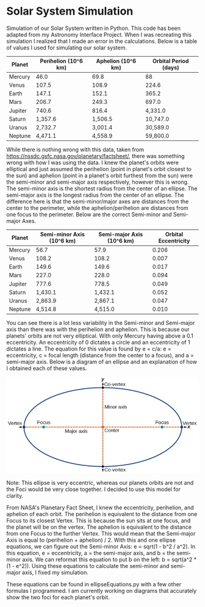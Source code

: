 # Solar System Simulation
Simulation of our Solar System written in Python. This code has been adapted from my Astronomy Interface Project. 
When I was recreating this simulation I realized that I made an error in the calculations. 
Below is a table of values I used for simulating our solar system.

| Planet  | Perihelion (10^6 km) | Aphelion (10^6 km) | Orbital Period (days) |
|---------|----------------------|--------------------|-----------------------|
| Mercury | 46.0                 | 69.8               | 88                    |
| Venus   | 107.5                | 108.9              | 224.6                 |
| Earth   | 147.1                | 152.1              | 365.2                 |
| Mars    | 206.7                | 249.3              | 697.0                 |
| Jupiter | 740.6                | 816.4              | 4,331.0               |
| Saturn  | 1,357.6              | 1,506.5            | 10,747.0              |
| Uranus  | 2,732.7              | 3,001.4            | 30,589.0              |
| Neptune | 4,471.1              | 4,558.9            | 59,800.0              |

While there is nothing wrong with this data, taken from https://nssdc.gsfc.nasa.gov/planetary/factsheet/,
there was something wrong with how I was using the data. I knew the planet's orbits were elliptical and just 
assumed the perihelion (point in planet's orbit closest to the sun) 
and aphelion (point in a planet's orbit furthest from the sun) were the semi-minor and semi-major axis respectively,
however this is wrong.
The semi-minor axis is the shortest radius from the center of an ellipse.
The semi-major axis is the longest radius from the center of an ellipse.
The difference here is that the semi-minor/major axes are distances from the center to the perimeter, 
while the aphelion/perihelion are distances from one focus to the perimeter.
Below are the correct Semi-minor and Semi-major Axes.

| Planet  | Semi-minor Axis (10^6 km) | Semi-major Axis (10^6 km) | Orbital Eccentricity |
|---------|---------------------------|---------------------------|----------------------|
| Mercury | 56.7                      | 57.9                      | 0.206                |
| Venus   | 108.2                     | 108.2                     | 0.007                |
| Earth   | 149.6                     | 149.6                     | 0.017                |
| Mars    | 227.0                     | 228.0                     | 0.094                |
| Jupiter | 777.6                     | 778.5                     | 0.049                |
| Saturn  | 1,430.1                   | 1,432.1                   | 0.052                |
| Uranus  | 2,863.9                   | 2,867.1                   | 0.047                |
| Neptune | 4,514.8                   | 4,515.0                   | 0.010                |

You can see there is a lot less variability in the Semi-minor and Semi-major axis than there was with the perihelion and aphelion.
This is because our planets' orbits are not very elliptical. With only Mercury having above a 0.1 eccentricity. 
An eccentricity of 0 dictates a circle and an eccentricity of 1 dictates a line. 
The equation for this value is found by e = c/a:
e = eccentricity, c = focal length (distance from the center to a focus), and a = semi-major axis.
Below is a diagram of an ellipse and an explanation of how I obtained each of these values.

![Ellipse Diagram](./data/ellipse.png)

Note: This ellipse is very eccentric, whereas our planets orbits are not and the Foci would be very close together.
I decided to use this model for clarity.

From NASA's Planetary Fact Sheet, I knew the eccentricity, perihelion, and aphelion of each orbit. 
The perihelion is equivalent to the distance from one Focus to its closest Vertex.
This is because the sun sits at one focus, and the planet will be on the vertex.
The aphelion is equivalent to the distance from one Focus to the further Vertex. 
This would mean that the Semi-major Axis is equal to (perihelion + aphelion) / 2.
With this and one ellipse equations, we can figure out the Semi-minor Axis: e = sqrt(1 - b^2 / a^2). 
In this equation, e = eccentricity, a = the semi-major axis, and b = the semi-minor axis.
We can reformat this equation to put b on the left: b = sqrt(a^2 * (1 - e^2)).
Using these equations to calculate the semi-minor and semi-major axis, I fixed my simulation.

These equations can be found in ellipseEquations.py with a few other formulas I programmed.
I am currently working on diagrams that accurately show the two foci for each planet's orbit.
